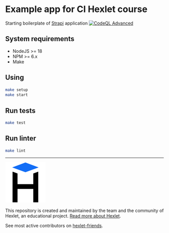 # Example app for CI Hexlet course

Starting boilerplate of [Strapi](https://strapi.io/) application
[![CodeQL Advanced](https://github.com/J-u-i-c-y/hexlet-ci-app/actions/workflows/codeql.yml/badge.svg)](https://github.com/J-u-i-c-y/hexlet-ci-app/actions/workflows/codeql.yml)

## System requirements

* NodeJS >= 18
* NPM >= 6.x
* Make

## Using

```sh
make setup
make start
```

## Run tests

```sh
make test
```

## Run linter

```sh
make lint
```

---

[![Hexlet Ltd. logo](https://raw.githubusercontent.com/Hexlet/assets/master/images/hexlet_logo128.png)](https://hexlet.io/?utm_source=github&utm_medium=link&utm_campaign=hexlet-ci-app)

This repository is created and maintained by the team and the community of Hexlet, an educational project. [Read more about Hexlet](https://hexlet.io/?utm_source=github&utm_medium=link&utm_campaign=hexlet-ci-app).

See most active contributors on [hexlet-friends](https://friends.hexlet.io/).
